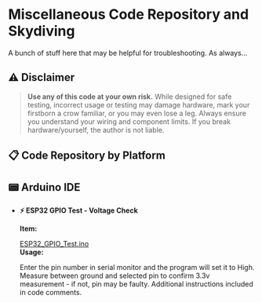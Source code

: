 # Miscellaneous Code Repository and Skydiving

A bunch of stuff here that may be helpful for troubleshooting.
As always...

## ⚠️ Disclaimer
> **Use any of this code at your own risk.** While designed for safe testing, incorrect usage or testing may damage hardware, mark your firstborn a crow familiar, or you may even lose a leg. Always ensure you understand your wiring and component limits. If you break hardware/yourself, the author is not liable.



## 📋 Code Repository by Platform

  ## 📟 Arduino IDE
  
  - **⚡ ESP32 GPIO Test - Voltage Check**
    
    **Item:**
    
      [ESP32_GPIO_Test.ino](https://github.com/DisasterofPuppets/Miscellaneous-Code/blob/main/ESP32_GPIO_Test.ino)  
    **Usage:**
    
      Enter the pin number in serial monitor and the program will set it to High. Measure between ground and selected pin to confirm 3.3v measurement - if not, pin may be faulty.
      Additional instructions included in code  comments.
